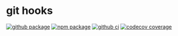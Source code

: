 # git hooks

[![github package](https://img.shields.io/github/package-json/v/jsenv/jsenv-git-hooks.svg?logo=github&label=package)](https://github.com/jsenv/jsenv-git-hooks/packages)
[![npm package](https://img.shields.io/npm/v/@jsenv/git-hooks.svg?logo=npm&label=package)](https://www.npmjs.com/package/@jsenv/git-hooks)
[![github ci](https://github.com/jsenv/jsenv-git-hooks/workflows/ci/badge.svg)](https://github.com/jsenv/jsenv-git-hooks/actions?workflow=ci)
[![codecov coverage](https://codecov.io/gh/jsenv/jsenv-git-hooks/branch/master/graph/badge.svg)](https://codecov.io/gh/jsenv/jsenv-git-hooks)